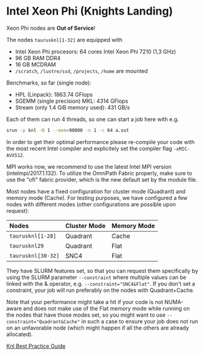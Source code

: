 # Intel Xeon Phi (Knights Landing)

Xeon Phi nodes are **Out of Service**!

The nodes `taurusknl[1-32]` are equipped with

- Intel Xeon Phi procesors: 64 cores Intel Xeon Phi 7210 (1,3 GHz)
- 96 GB RAM DDR4
- 16 GB MCDRAM
- `/scratch`, `/lustre/ssd`, `/projects`, `/home` are mounted

Benchmarks, so far (single node):

- HPL (Linpack): 1863.74 GFlops
- SGEMM (single precision) MKL: 4314 GFlops
- Stream (only 1.4 GiB memory used): 431 GB/s

Each of them can run 4 threads, so one can start a job here with e.g.

```Bash
srun -p knl -N 1 --mem=90000 -n 1 -c 64 a.out
```

In order to get their optimal performance please re-compile your code
with the most recent Intel compiler and explicitely set the compiler
flag `-xMIC-AVX512`.

MPI works now, we recommend to use the latest Intel MPI version
(intelmpi/2017.1.132). To utilize the OmniPath Fabric properly, make
sure to use the "ofi" fabric provider, which is the new default set by
the module file.

Most nodes have a fixed configuration for cluster mode (Quadrant) and
memory mode (Cache). For testing purposes, we have configured a few
nodes with different modes (other configurations are possible upon
request):

| Nodes              | Cluster Mode | Memory Mode |
|:-------------------|:-------------|:------------|
| `taurusknl[1-28]`  | Quadrant     | Cache       |
| `taurusknl29`        | Quadrant     | Flat        |
| `taurusknl[30-32]` | SNC4         | Flat        |

They have SLURM features set, so that you can request them specifically
by using the SLURM parameter `--constraint` where multiple values can
be linked with the & operator, e.g. `--constraint="SNC4&Flat"`. If you
don't set a constraint, your job will run preferably on the nodes with
Quadrant+Cache.

Note that your performance might take a hit if your code is not
NUMA-aware and does not make use of the Flat memory mode while running
on the nodes that have those modes set, so you might want to use
`--constraint="Quadrant&Cache"` in such a case to ensure your job does not
run on an unfavorable node (which might happen if all the others are
already allocated).

[Knl Best Practice Guide](https://prace-ri.eu/training-support/best-practice-guides/best-practice-guide-knights-landing/)
